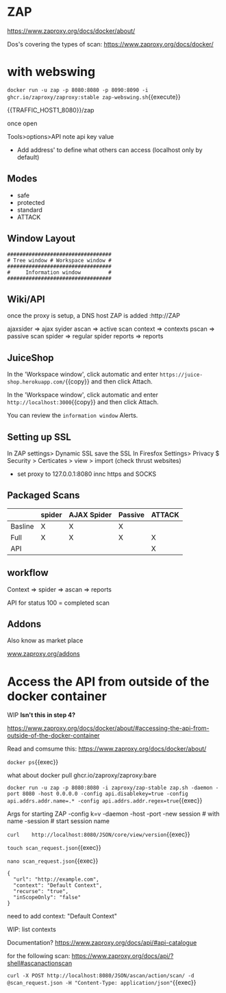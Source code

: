 # ZAP


https://www.zaproxy.org/docs/docker/about/

Dos's covering the types of scan: https://www.zaproxy.org/docs/docker/


# with webswing

`docker run -u zap -p 8080:8080 -p 8090:8090 -i ghcr.io/zaproxy/zaproxy:stable zap-webswing.sh`{{execute}}


{{TRAFFIC_HOST1_8080}}/zap

once open

Tools>options>API  note api key value

- Add address' to define what others can access (localhost only by default)

## Modes

- safe
- protected
- standard
- ATTACK


## Window Layout

```
##################################
# Tree window # Workspace window #
##################################
#     Information window         #
##################################

```

## Wiki/API

once the proxy is setup, a DNS host ZAP is added  :http://ZAP

ajaxsider => ajax syider
ascan     => active scan
context   => contexts
pscan     => passive scan
spider    => regular spider
reports   => reports


## JuiceShop

In the 'Workspace window', click automatic and enter `https://juice-shop.herokuapp.com/`{{copy}}  and then click Attach.

In the 'Workspace window', click automatic and enter `http://localhost:3000`{{copy}}  and then click Attach.



You can review the `information window` Alerts.

## Setting up SSL

In ZAP  settings> Dynamic SSL save the SSL
In Firesfox   Settings> Privacy $ Security > Certicates > view > import (check thrust websites)
  - set proxy to 127.0.0.1:8080 innc https and SOCKS

## Packaged Scans

|     | spider | AJAX Spider | Passive  | ATTACK |
|-----|--------|-------------|----------|--------|
|Basline| X | X | X |   |
|Full   | X | X | X | X |
|API    |   |   |   | X |

## workflow

Context => spider => ascan => reports

API for status  100 = completed scan

## Addons

Also know as market place

www.zaproxy.org/addons


# Access the API from outside of the docker container

WIP **Isn't this in step 4?**

https://www.zaproxy.org/docs/docker/about/#accessing-the-api-from-outside-of-the-docker-container

Read and comsume this: https://www.zaproxy.org/docs/docker/about/

`docker ps`{{exec}}

what about docker pull ghcr.io/zaproxy/zaproxy:bare

`docker run -u zap -p 8080:8080 -i zaproxy/zap-stable zap.sh -daemon -port 8080 -host 0.0.0.0 -config api.disablekey=true -config api.addrs.addr.name=.* -config api.addrs.addr.regex=true`{{exec}}


Args for starting ZAP
  -config k=v
  -daemon
  -host
  -port
  -new session # with name
  -session  # start session name

`curl    http://localhost:8080/JSON/core/view/version`{{exec}}


`touch scan_request.json`{{exec}}

`nano scan_request.json`{{exec}}

```
{
  "url": "http://example.com",
  "context": "Default Context",
  "recurse": "true",
  "inScopeOnly": "false"
}
```
need to add context: "Default Context"

WIP: list contexts

Documentation? https://www.zaproxy.org/docs/api/#api-catalogue

for the following scan: https://www.zaproxy.org/docs/api/?shell#ascanactionscan

`curl -X POST http://localhost:8080/JSON/ascan/action/scan/ -d @scan_request.json -H "Content-Type: application/json"`{{exec}}
